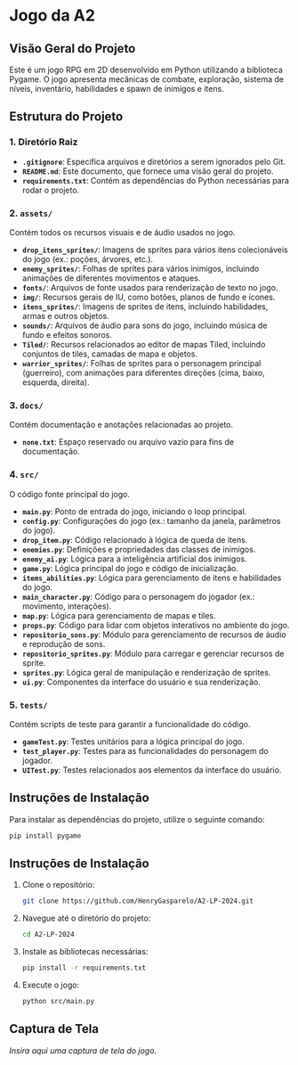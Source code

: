 # Jogo da A2

## Visão Geral do Projeto
Este é um jogo RPG em 2D desenvolvido em Python utilizando a biblioteca Pygame. O jogo apresenta mecânicas de combate, exploração, sistema de níveis, inventário, habilidades e spawn de inimigos e itens. 

## Estrutura do Projeto

### 1. **Diretório Raiz**
- **`.gitignore`**: Especifica arquivos e diretórios a serem ignorados pelo Git.
- **`README.md`**: Este documento, que fornece uma visão geral do projeto.
- **`requirements.txt`**: Contém as dependências do Python necessárias para rodar o projeto.

### 2. **`assets/`**
Contém todos os recursos visuais e de áudio usados no jogo.
- **`drop_itens_sprites/`**: Imagens de sprites para vários itens colecionáveis do jogo (ex.: poções, árvores, etc.).
- **`enemy_sprites/`**: Folhas de sprites para vários inimigos, incluindo animações de diferentes movimentos e ataques.
- **`fonts/`**: Arquivos de fonte usados para renderização de texto no jogo.
- **`img/`**: Recursos gerais de IU, como botões, planos de fundo e ícones.
- **`itens_sprites/`**: Imagens de sprites de itens, incluindo habilidades, armas e outros objetos.
- **`sounds/`**: Arquivos de áudio para sons do jogo, incluindo música de fundo e efeitos sonoros.
- **`Tiled/`**: Recursos relacionados ao editor de mapas Tiled, incluindo conjuntos de tiles, camadas de mapa e objetos.
- **`warrior_sprites/`**: Folhas de sprites para o personagem principal (guerreiro), com animações para diferentes direções (cima, baixo, esquerda, direita).

### 3. **`docs/`**
Contém documentação e anotações relacionadas ao projeto.
- **`none.txt`**: Espaço reservado ou arquivo vazio para fins de documentação.

### 4. **`src/`**
O código fonte principal do jogo.
- **`main.py`**: Ponto de entrada do jogo, iniciando o loop principal.
- **`config.py`**: Configurações do jogo (ex.: tamanho da janela, parâmetros do jogo).
- **`drop_item.py`**: Código relacionado à lógica de queda de itens.
- **`enemies.py`**: Definições e propriedades das classes de inimigos.
- **`enemy_ai.py`**: Lógica para a inteligência artificial dos inimigos.
- **`game.py`**: Lógica principal do jogo e código de inicialização.
- **`items_abilities.py`**: Lógica para gerenciamento de itens e habilidades do jogo.
- **`main_character.py`**: Código para o personagem do jogador (ex.: movimento, interações).
- **`map.py`**: Lógica para gerenciamento de mapas e tiles.
- **`props.py`**: Código para lidar com objetos interativos no ambiente do jogo.
- **`repositorio_sons.py`**: Módulo para gerenciamento de recursos de áudio e reprodução de sons.
- **`repositorio_sprites.py`**: Módulo para carregar e gerenciar recursos de sprite.
- **`sprites.py`**: Lógica geral de manipulação e renderização de sprites.
- **`ui.py`**: Componentes da interface do usuário e sua renderização.

### 5. **`tests/`**
Contém scripts de teste para garantir a funcionalidade do código.
- **`gameTest.py`**: Testes unitários para a lógica principal do jogo.
- **`test_player.py`**: Testes para as funcionalidades do personagem do jogador.
- **`UITest.py`**: Testes relacionados aos elementos da interface do usuário.

## Instruções de Instalação
Para instalar as dependências do projeto, utilize o seguinte comando:
```bash
pip install pygame
```

## Instruções de Instalação
1. Clone o repositório:
   ```bash
   git clone https://github.com/HenryGasparelo/A2-LP-2024.git
   ```
2. Navegue até o diretório do projeto:
   ```bash
   cd A2-LP-2024
   ```
3. Instale as bibliotecas necessárias:
   ```bash
   pip install -r requirements.txt
   ```
4. Execute o jogo:
   ```bash
   python src/main.py
   ```

## Captura de Tela
*Insira aqui uma captura de tela do jogo.*
